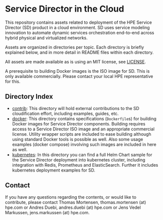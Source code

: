 # Service Director in the Cloud

This repository contains assets related to deployment of the HPE Service Director (SD) product in a cloud environment. SD uses service modeling innovation to automate dynamic services orchestration end-to-end across hybrid physical and virtualized networks.

Assets are organized in directories per topic. Each directory is briefly explained below, and in more detail in README files within each directory.

All assets are made available as is using an MIT license, see [LICENSE](LICENSE).

A prerequisite to building Docker images is the ISO image for SD. This is only available commercially. Please contact your local HPE representative for this.

## Directory Index

- [contrib](contrib): This directory will hold external contributions to the SD cloudification effort, including examples, guides, etc.
- [docker](docker): This directory contains specifications (`Dockerfile`s) for building Docker images for Service Director components. Building requires access to a Service Director ISO image and an appropriate commercial license. Utility wrapper scripts are included to ease building although using standard Docker tools is possible as well. Also some usage examples (docker compose) involving such images are included in here as well.
- [kubernetes](kubernetes): In this directory you can find a full Helm Chart sample for the Service Director deployment into kubernetes cluster, including integration with Redis, Prometheus and ElasticSearch. Further it includes kubernetes deployment examples for SD.


## Contact

If you have any questions regarding the contents, or would like to contribute, please contact Thomas Mortensen, thomas.mortensen (at) hpe.com or Andres Duebi, andres.duebi (at) hpe.com or Jens Vedel Markussen, jens.markussen (at) hpe.com.
